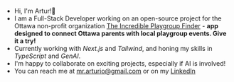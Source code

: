 - Hi, I'm Artur!👋
- I am a Full-Stack Developer working on an open-source project for the Ottawa non-profit organization [The Incredible Playgroup Finder](https://www.incredibleplaygroupfinder.ca/en) - **app designed to connect Ottawa parents with local playgroup events. Give it a try!**<br>
- Currently working with *Next.js* and *Tailwind*, and honing my skills in *TypeScript* and *GenAI*. 
- I'm happy to collaborate on exciting projects, especially if AI is involved!
- You can reach me at [mr.arturio@gmail.com](mr.arturio@gmail.com) or on my [LinkedIn](https://www.linkedin.com/in/arturtereshchenko/) <br>

<!--
**mr-Arturio/mr-Arturio** is a ✨ _special_ ✨ repository because its `README.md` (this file) appears on your GitHub profile.

Here are some ideas to get you started:

- 🔭 I’m currently working on ...
- 🌱 I’m currently learning ...
- 👯 I’m looking to collaborate on ...
- 🤔 I’m looking for help with ...
- 💬 Ask me about ...
- 📫 How to reach me: ...
- 😄 Pronouns: ...
- ⚡ Fun fact: ...
-->
